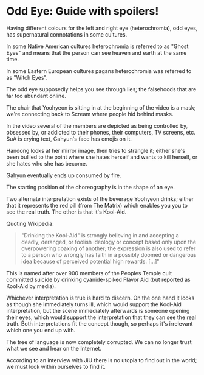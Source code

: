 # Odd Eye: Guide with spoilers!

Having different colours for the left and right eye (heterochromia),
odd eyes, has supernatural connotations in some cultures.

In some Native American cultures heterochromia is referred to as
"Ghost Eyes" and means that the person can see heaven and earth
at the same time.

In some Eastern European cultures pagans heterochromia was referred to
as "Witch Eyes".

The odd eye supposedly helps you see through lies;
the falsehoods that are far too abundant online.

The chair that Yoohyeon is sitting in at the beginning of the video is
a mask; we're connecting back to Scream where people hid behind masks.

In the video several of the members are depicted as being controlled by,
obsessed by, or addicted to their phones, their computers, TV screens, etc.
SuA is crying text, Gahyun's face has emojis on it.

Handong looks at her mirror image, then tries to strangle it;
either she's been bullied to the point where she hates herself
and wants to kill herself, or she hates who she has become.

Gahyun eventually ends up consumed by fire.

The starting position of the choreography is in the shape of an eye.

Two alternate interpretation exists of the beverage Yoohyeon drinks;
either that it represents the red pill (from The Matrix) which enables you
you to see the real truth. The other is that it's Kool-Aid.

Quoting Wikipedia:

>"Drinking the Kool-Aid" is strongly believing in and accepting a deadly, deranged, or foolish ideology or concept based only upon the overpowering coaxing of another; the expression is also used to refer to a person who wrongly has faith in a possibly doomed or dangerous idea because of perceived potential high rewards. [...]"

This is named after over 900 members of the Peoples Temple cult
committed suicide by drinking cyanide-spiked Flavor Aid (but reported
as Kool-Aid by media).

Whichever interpretation is true is hard to discern. On the one hand it
looks as though she immediately turns ill, which would support the Kool-Aid
interpretation, but the scene immediately afterwards is someone opening their
eyes, which would support the interpretation that they can see the real truth.
Both interpretations fit the concept though, so perhaps it's irrelevant
which one you end up with.

The tree of language is now completely corrupted.
We can no longer trust what we see and hear on the Internet.

According to an interview with JiU there is no utopia to find out in the world;
we must look within ourselves to find it.
